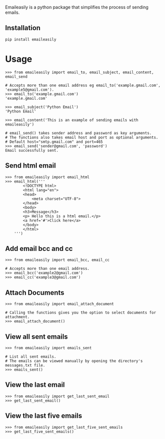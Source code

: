 Emaileasily is a python package that simplifies the process of sending emails.

Installation
------------
```
pip install emaileasily
```


Usage
=====
```pycon
>>> from emaileasily import email_to, email_subject, email_content, email_send

# Accepts more than one email address eg email_to('example.gmail.com', 'example5@gmail.com').
>>> email_to('example.gmail.com')
'example.gmail.com'

>>> email_subject('Python Email')
'Python Email'

>>> email_content('This is an example of sending emails with emaileasily')

# email_send() takes sender address and password as key arguments.
# The functions also takes email host and port as optional arguments.
# Default host="smtp.gmail.com" and port=465
>>> email_send('sender@gmail.com', 'password')
Email successfully sent.
```

Send html email
-------------------------
```pycon
>>> from emaileasily import email_html
>>> email_html('''
        <!DOCTYPE html>
        <html lang="en">
        <head>
            <meta charset="UTF-8">
        </head>
        <body>
        <h3>Message</h3>
        <p> Hello this is a html email.</p>
        <a href='#'>Click here</a>
        </body>
        </html>
    ''')
```

Add email bcc and cc
----------------
```pycon
>>> from emaileasily import email_bcc, email_cc

# Accepts more than one email address.
>>> email_bcc('example2@gmail.com')
>>> email_cc('example3@gmail.com')
```
Attach Documents
------------------
```pycon
>>> from emaileasily import email_attach_document

# Calling the functions gives you the option to select documents for attachment.
>>> email_attach_document()
```

View all sent emails
-------------------
```pycon
>>> from emaileasily import emails_sent

# List all sent emails.
# The emails can be viewed manually by opening the directory's messages.txt file.
>>> emails_sent()

```

View the last email
------------------------
```pycon
>>> from emaileasily import get_last_sent_email
>>> get_last_sent_email()
```
View the last five emails
-------------------------
```pycon
>>> from emaileasily import get_last_five_sent_emails
>>> get_last_five_sent_emails()
```
